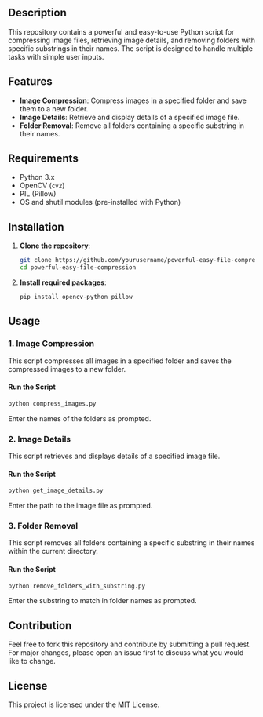 ## Description

This repository contains a powerful and easy-to-use Python script for compressing image files, retrieving image details, and removing folders with specific substrings in their names. The script is designed to handle multiple tasks with simple user inputs.

## Features

- **Image Compression**: Compress images in a specified folder and save them to a new folder.
- **Image Details**: Retrieve and display details of a specified image file.
- **Folder Removal**: Remove all folders containing a specific substring in their names.

## Requirements

- Python 3.x
- OpenCV (`cv2`)
- PIL (Pillow)
- OS and shutil modules (pre-installed with Python)

## Installation

1. **Clone the repository**:
    ```bash
    git clone https://github.com/yourusername/powerful-easy-file-compression.git
    cd powerful-easy-file-compression
    ```

2. **Install required packages**:
    ```bash
    pip install opencv-python pillow
    ```

## Usage

### 1. Image Compression

This script compresses all images in a specified folder and saves the compressed images to a new folder.

#### Run the Script

```bash
python compress_images.py
```

Enter the names of the folders as prompted.

### 2. Image Details

This script retrieves and displays details of a specified image file.

#### Run the Script

```bash
python get_image_details.py
```

Enter the path to the image file as prompted.

### 3. Folder Removal

This script removes all folders containing a specific substring in their names within the current directory.

#### Run the Script

```bash
python remove_folders_with_substring.py
```

Enter the substring to match in folder names as prompted.

## Contribution

Feel free to fork this repository and contribute by submitting a pull request. For major changes, please open an issue first to discuss what you would like to change.

## License

This project is licensed under the MIT License.
</response>
